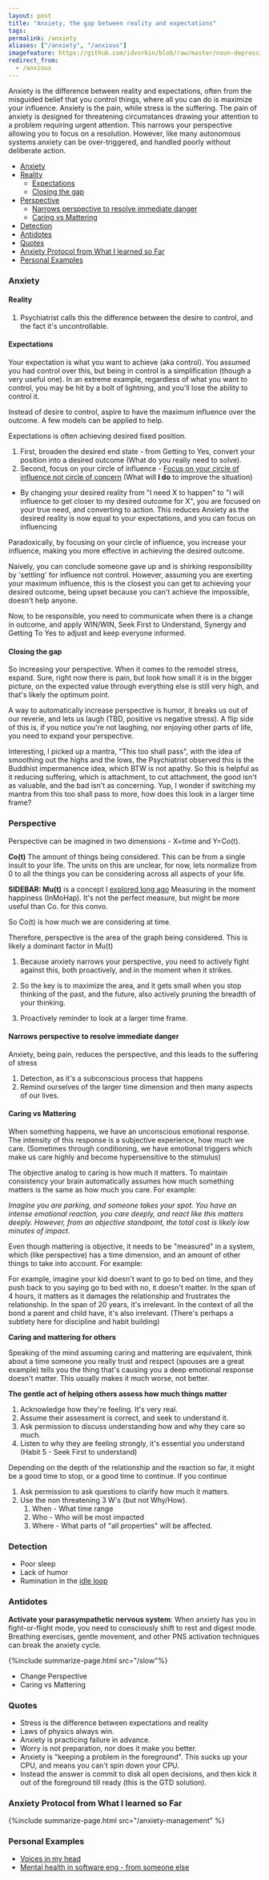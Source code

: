 ```yaml
---
layout: post
title: "Anxiety, the gap between reality and expectations"
tags:
permalink: /anxiety
aliases: ["/anxiety", "/anxious"]
imagefeature: https://github.com/idvorkin/blob/raw/master/noun-depression.png
redirect_from:
  - /anxious
---
```


Anxiety is the difference between reality and expectations, often from the misguided belief that you control things, where all you can do is maximize your influence. Anxiety is the pain, while stress is the suffering. The pain of anxiety is designed for threatening circumstances drawing your attention to a problem requiring urgent attention. This narrows your perspective allowing you to focus on a resolution. However, like many autonomous systems anxiety can be over-triggered, and handled poorly without deliberate action.

<!-- prettier-ignore-start -->

<!-- vim-markdown-toc-start -->

- [Anxiety](#anxiety)
- [Reality](#reality)
  - [Expectations](#expectations)
  - [Closing the gap](#closing-the-gap)
- [Perspective](#perspective)
  - [Narrows perspective to resolve immediate danger](#narrows-perspective-to-resolve-immediate-danger)
  - [Caring vs Mattering](#caring-vs-mattering)
- [Detection](#detection)
- [Antidotes](#antidotes)
- [Quotes](#quotes)
- [Anxiety Protocol from What I learned so Far](#anxiety-protocol-from-what-i-learned-so-far)
- [Personal Examples](#personal-examples)

<!-- vim-markdown-toc-end -->
<!-- prettier-ignore-end -->

### Anxiety

#### Reality

1. Psychiatrist calls this the difference between the desire to control, and the fact it's uncontrollable.

#### Expectations

Your expectation is what you want to achieve (aka control). You assumed you had control over this, but being in control is a simplification (though a very useful one). In an extreme example, regardless of what you want to control, you may be hit by a bolt of lightning, and you'll lose the ability to control it.

Instead of desire to control, aspire to have the maximum influence over the outcome. A few models can be applied to help.

Expectations is often achieving desired fixed position.

1. First, broaden the desired end state - from Getting to Yes, convert your position into a desired outcome (What do you really need to solve).
1. Second, focus on your circle of influence - [Focus on your circle of influence not circle of concern](/7h-c1) (What will **I do** to improve the situation)

- By changing your desired reality from "I need X to happen" to "I will influence to get closer to my desired outcome for X", you are focused on your true need, and converting to action. This reduces Anxiety as the desired reality is now equal to your expectations, and you can focus on influencing

Paradoxically, by focusing on your circle of influence, you increase your influence, making you more effective in achieving the desired outcome.

Naively, you can conclude someone gave up and is shirking responsibility by 'settling' for influence not control. However, assuming you are exerting your maximum influence, this is the closest you can get to achieving your desired outcome, being upset because you can't achieve the impossible, doesn't help anyone.

Now, to be responsible, you need to communicate when there is a change in outcome, and apply WIN/WIN, Seek First to Understand, Synergy and Getting To Yes to adjust and keep everyone informed.

#### Closing the gap

So increasing your perspective. When it comes to the remodel stress, expand. Sure, right now there is pain, but look how small it is in the bigger picture, on the expected value through everything else is still very high, and that's likely the optimum point.

A way to automatically increase perspective is humor, it breaks us out of our reverie, and lets us laugh (TBD, positive vs negative stress). A flip side of this is, if you notice you're not laughing, nor enjoying other parts of life, you need to expand your perspective.

Interesting, I picked up a mantra, "This too shall pass", with the idea of smoothing out the highs and the lows, the Psychiatrist observed this is the Buddhist impermanence idea, which BTW is not apathy. So this is helpful as it reducing suffering, which is attachment, to cut attachment, the good isn't as valuable, and the bad isn't as concerning. Yup, I wonder if switching my mantra from this too shall pass to more, how does this look in a larger time frame?

### Perspective

Perspective can be imagined in two dimensions - X=time and Y=Co(t).

**Co(t)** The amount of things being considered. This can be from a single insult to your life. The units on this are unclear, for now, lets normalize from 0 to all the things you can be considering across all aspects of your life.

**SIDEBAR: Mu(t)** is a concept I [explored long ago](http://ig2600.blogspot.com/2015/05/measuring-in-moment-happiness-with.html) Measuring in the moment happiness (InMoHap). It's not the perfect measure, but might be more useful than Co. for this convo.

So Co(t) is how much we are considering at time.

Therefore, perspective is the area of the graph being considered. This is likely a dominant factor in Mu(t)

1. Because anxiety narrows your perspective, you need to actively fight against this, both proactively, and in the moment when it strikes.

1. So the key is to maximize the area, and it gets small when you stop thinking of the past, and the future, also actively pruning the breadth of your thinking.

1. Proactively reminder to look at a larger time frame.

#### Narrows perspective to resolve immediate danger

Anxiety, being pain, reduces the perspective, and this leads to the suffering of stress

1. Detection, as it's a subconscious process that happens
2. Remind ourselves of the larger time dimension and then many aspects of our lives.

#### Caring vs Mattering

When something happens, we have an unconscious emotional response. The intensity of this response is a subjective experience, how much we care. (Sometimes through conditioning, we have emotional triggers which make us care highly and become hypersensitive to the stimulus)

The objective analog to caring is how much it matters. To maintain consistency your brain automatically assumes how much something matters is the same as how much you care. For example:

_Imagine you are parking, and someone takes your spot. You have an intense emotional reaction, you care deeply, and react like this matters deeply. However, from an objective standpoint, the total cost is likely low minutes of impact._

Even though mattering is objective, it needs to be "measured" in a system, which (like perspective) has a time dimension, and an amount of other things to take into account. For example:

For example, imagine your kid doesn't want to go to bed on time, and they push back to you saying go to bed with no, it doesn't matter. In the span of 4 hours, it matters as it damages the relationship and frustrates the relationship. In the span of 20 years, it's irrelevant. In the context of all the bond a parent and child have, it's also irrelevant. (There's perhaps a subtlety here for discipline and habit building)

**Caring and mattering for others**

Speaking of the mind assuming caring and mattering are equivalent, think about a time someone you really trust and respect (spouses are a great example) tells you the thing that's causing you a deep emotional response doesn't matter. This usually makes it much worse, not better.

**The gentle act of helping others assess how much things matter**

1. Acknowledge how they're feeling. It's very real.
1. Assume their assessment is correct, and seek to understand it.
1. Ask permission to discuss understanding how and why they care so much.
1. Listen to why they are feeling strongly, it's essential you understand (Habit 5 - Seek First to understand)

Depending on the depth of the relationship and the reaction so far, it might be a good time to stop, or a good time to continue. If you continue

1. Ask permission to ask questions to clarify how much it matters.
1. Use the non threatening 3 W's (but not Why/How).
   1. When - What time range
   1. Who - Who will be most impacted
   1. Where - What parts of "all properties" will be affected.

### Detection

- Poor sleep
- Lack of humor
- Rumination in the [idle loop](/idle-loop)

### Antidotes

**Activate your parasympathetic nervous system**: When anxiety has you in fight-or-flight mode, you need to consciously shift to rest and digest mode. Breathing exercises, gentle movement, and other PNS activation techniques can break the anxiety cycle.

{%include summarize-page.html src="/slow"%}

- Change Perspective
- Caring vs Mattering

### Quotes

- Stress is the difference between expectations and reality
- Laws of physics always win.
- Anxiety is practicing failure in advance.
- Worry is not preparation, nor does it make you better.
- Anxiety is "keeping a problem in the foreground". This sucks up your CPU, and means you can't spin down your CPU.
- Instead the answer is commit to disk all open decisions, and then kick it out of the foreground till ready (this is the GTD solution).

### Anxiety Protocol from What I learned so Far

{%include summarize-page.html src="/anxiety-management" %}

### Personal Examples

- [Voices in my head](/voices)
- [Mental health in software eng - from someone else](https://vadimkravcenko.com/shorts/mental-health-in-software-engineering/)
